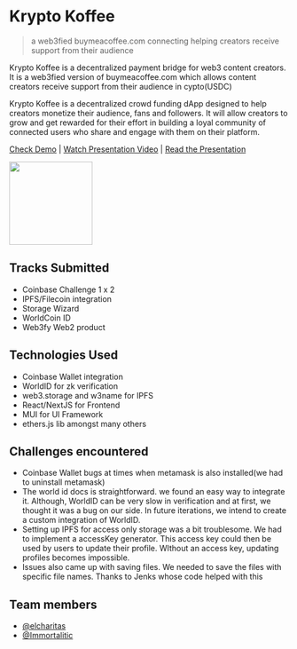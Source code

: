 # Krypto Koffee

> a web3fied buymeacoffee.com connecting helping creators receive support from their audience

Krypto Koffee is a decentralized payment bridge for web3 content creators. It is a web3fied version of buymeacoffee.com which allows content creators receive support from their audience in cypto(USDC)

Krypto Koffee is a decentralized crowd funding dApp designed to help creators monetize their audience, fans and followers. It will allow creators to grow and get rewarded for their effort in building a loyal community of connected users who share and engage with them on their platform.

[Check Demo](https://krypto-koffee.vercel.app/) | [Watch Presentation Video](https://www.youtube.com/watch?v=L4DUksdmA3Y) | [Read the Presentation](https://drive.google.com/file/d/1L1vceR6yIQx_SxMd7sj07S1EXmacyQl-/view?usp=sharing)

<a href="https://krypto-koffee.vercel.app/elcharitas" target="_blank" rel="noreferrer">
    <img src="https://krypto-koffee.vercel.app/assets/koffee-button.png" style="width: 150px" alt="" />
</a>

## Tracks Submitted

-   Coinbase Challenge 1 x 2
-   IPFS/Filecoin integration
-   Storage Wizard
-   WorldCoin ID
-   Web3fy Web2 product

## Technologies Used

-   Coinbase Wallet integration
-   WorldID for zk verification
-   web3.storage and w3name for IPFS
-   React/NextJS for Frontend
-   MUI for UI Framework
-   ethers.js lib amongst many others

## Challenges encountered

-   Coinbase Wallet bugs at times when metamask is also installed(we had to uninstall metamask)
-   The world id docs is straightforward. we found an easy way to integrate it. Although, WorldID can be very slow in verification and at first, we thought it was a bug on our side. In future iterations, we intend to create a custom integration of WorldID.
-   Setting up IPFS for access only storage was a bit troublesome. We had to implement a accessKey generator. This access key could then be used by users to update their profile. WIthout an access key, updating profiles becomes impossible.
-   Issues also came up with saving files. We needed to save the files with specific file names. Thanks to Jenks whose code helped with this

## Team members

-   [@elcharitas](https://github.com/elcharitas)
-   [@Immortalitic](https://github.com/immortalitic)
